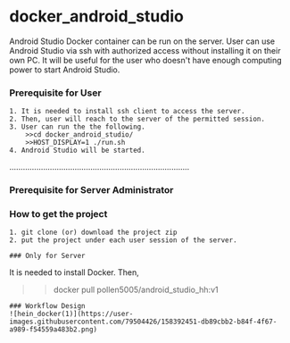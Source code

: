 # docker_android_studio
Android Studio Docker container can be run on the server. User can use Android Studio via ssh with authorized access without installing it on their own PC.
It will be useful for the user who doesn't have enough computing power to start Android Studio.

### Prerequisite for User
```
1. It is needed to install ssh client to access the server.
2. Then, user will reach to the server of the permitted session.
3. User can run the the following.
    >>cd docker_android_studio/
    >>HOST_DISPLAY=1 ./run.sh
4. Android Studio will be started.
```
................................................................................

### Prerequisite for Server Administrator

### How to get the project
```
1. git clone (or) download the project zip 
2. put the project under each user session of the server.
```

```
### Only for Server
```
It is needed to install Docker. Then,
>>docker pull pollen5005/android_studio_hh:v1
```
### Workflow Design
![hein_docker(1)](https://user-images.githubusercontent.com/79504426/158392451-db89cbb2-b84f-4f67-a989-f54559a483b2.png)
